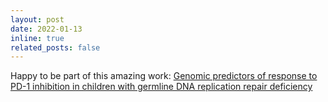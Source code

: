 ```yaml
---
layout: post
date: 2022-01-13
inline: true
related_posts: false
---
```


Happy to be part of this amazing work: <a href="https://www.nature.com/articles/s41591-021-01581-6">Genomic predictors of response to PD-1 inhibition in children with germline DNA replication repair deficiency</a>
